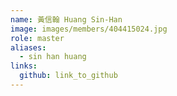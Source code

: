 ```yaml
---
name: 黃信翰 Huang Sin-Han 
image: images/members/404415024.jpg 
role: master
aliases:
  - sin han huang
links:
  github: link_to_github 
---
```

